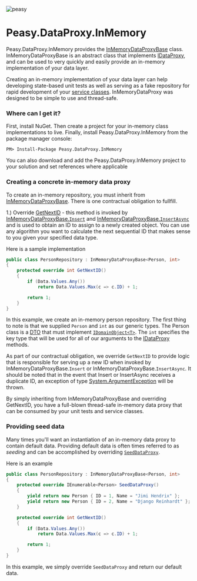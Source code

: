 ![peasy](https://www.dropbox.com/s/2yajr2x9yevvzbm/peasy3.png?dl=0&raw=1)

# Peasy.DataProxy.InMemory

Peasy.DataProxy.InMemory provides the [InMemoryDataProxyBase](https://github.com/ahanusa/Peasy.DataProxy.InMemory/blob/master/Peasy.DataProxy.InMemory/InMemoryDataProxyBase.cs) class.  InMemoryDataProxyBase is an abstract class that implements [IDataProxy](https://github.com/ahanusa/Peasy.NET/wiki/Data-Proxy), and can be used to very quickly and easily provide an in-memory implementation of your data layer.

Creating an in-memory implementation of your data layer can help developing state-based unit tests as well as serving as a fake repository for rapid development of your [service classes](https://github.com/ahanusa/Peasy.NET/wiki/ServiceBase).  InMemoryDataProxy was designed to be simple to use and thread-safe.

### Where can I get it?

First, install NuGet. Then create a project for your in-memory class implementations to live.  Finally, install Peasy.DataProxy.InMemory from the package manager console:

``` PM> Install-Package Peasy.DataProxy.InMemory ```

You can also download and add the Peasy.DataProxy.InMemory project to your solution and set references where applicable

### Creating a concrete in-memory data proxy

To create an in-memory repository, you must inherit from [InMemoryDataProxyBase](https://github.com/ahanusa/Peasy.DataProxy.InMemory/blob/master/Peasy.DataProxy.InMemory/InMemoryDataProxyBase.cs).  There is one contractual obligation to fullfill.

1.) Override [GetNextID](https://github.com/ahanusa/Peasy.DataProxy.InMemory/blob/master/Peasy.DataProxy.InMemory/InMemoryDataProxyBase.cs#L45) - this method is invoked by [InMemoryDataProxyBase.```Insert```](https://github.com/ahanusa/Peasy.DataProxy.InMemory/blob/master/Peasy.DataProxy.InMemory/InMemoryDataProxyBase.cs#L65) and [InMemoryDataProxyBase.```InsertAsync```](https://github.com/ahanusa/Peasy.DataProxy.InMemory/blob/master/Peasy.DataProxy.InMemory/InMemoryDataProxyBase.cs#L113) and is used to obtain an ID to assign to a newly created object.  You can use any algorithm you want to calculate the next sequential ID that makes sense to you given your specified data type.

Here is a sample implementation

```c#
public class PersonRepository : InMemoryDataProxyBase<Person, int>
{
    protected override int GetNextID()
    {
        if (Data.Values.Any())
            return Data.Values.Max(c => c.ID) + 1;

        return 1;
    }
}
```

In this example, we create an in-memory person repository.  The first thing to note is that we supplied ```Person``` and ```int``` as our generic types.  The Person class is a [DTO](https://github.com/ahanusa/Peasy.NET/wiki/Data-Transfer-Object-(DTO)) that must implement [```IDomainObject<T>```](https://github.com/ahanusa/Peasy.NET/blob/master/Peasy.Core/IDomainObject.cs).  The ```int``` specifies the key type that will be used for all of our arguments to the [IDataProxy](https://github.com/ahanusa/Peasy.NET/wiki/Data-Proxy) methods.

As part of our contractual obligation, we override ```GetNextID``` to provide logic that is responsible for serving up a new ID when invoked by InMemoryDataProxyBase.```Insert``` or InMemoryDataProxyBase.```InsertAsync```.  It should be noted that in the event that Insert or InsertAsync receives a duplicate ID, an exception of type [System.ArgumentException](https://msdn.microsoft.com/en-us/library/system.argumentexception(v=vs.110).aspx) will be thrown.

By simply inheriting from InMemoryDataProxyBase and overriding GetNextID, you have a full-blown thread-safe in-memory data proxy that can be consumed by your unit tests and service classes.

### Providing seed data

Many times you'll want an instantiation of an in-memory data proxy to contain default data.  Providing default data is often times referred to as _seeding_ and can be accomplished by overriding [```SeedDataProxy```](https://github.com/ahanusa/Peasy.DataProxy.InMemory/blob/master/Peasy.DataProxy.InMemory/InMemoryDataProxyBase.cs#L40).

Here is an example

```c#
public class PersonRepository : InMemoryDataProxyBase<Person, int>
{
    protected override IEnumerable<Person> SeedDataProxy()
    {
        yield return new Person { ID = 1, Name = "Jimi Hendrix" };
        yield return new Person { ID = 2, Name = "Django Reinhardt" };
    }

    protected override int GetNextID()
    {
        if (Data.Values.Any())
            return Data.Values.Max(c => c.ID) + 1;

        return 1;
    }
}
```

In this example, we simply override ```SeedDataProxy``` and return our default data.
